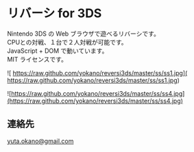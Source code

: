 # リバーシ for 3DS
Nintendo 3DS の Web ブラウザで遊べるリバーシです。  
CPUとの対戦、１台で２人対戦が可能です。  
JavaScript + DOM で動いています。  
MIT ライセンスです。  

![ https://raw.github.com/yokano/reversi3ds/master/ss/ss1.jpg]( https://raw.github.com/yokano/reversi3ds/master/ss/ss1.jpg)

![https://raw.github.com/yokano/reversi3ds/master/ss/ss4.jpg](https://raw.github.com/yokano/reversi3ds/master/ss/ss4.jpg)

## 連絡先
yuta.okano@gmail.com
